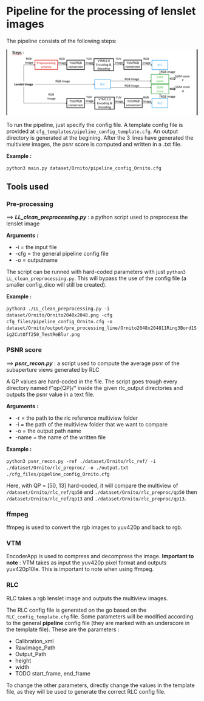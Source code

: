# Pipeline for the processing of lenslet images

The pipeline consists of the following steps:

![pipeline_schema](doc/pipeline_schema.png)

To run the pipeline, just specify the config file. A template config file is provided at ```cfg_templates/pipeline_config_template.cfg```.
An output directory is generated at the begining.
After the 3 lines have generated the multiview images, the psnr score is computed and written in a .txt file.

**Example :**

```python3 main.py dataset/Ornito/pipeline_config_Ornito.cfg```

## Tools used

### Pre-processing

$\implies$ ***LL_clean_preprocessing.py*** : a python script used to preprocess the lenslet image

**Arguments :**

- -i = the input file
- -cfg = the general pipeline config file
- -o = outputname

The script can be runned with hard-coded parameters with just ```python3 LL_clean_preprocessing.py```. This will bypass the use of the config file (a smaller config_dico will still be created).

**Example :**

```python3 ./LL_clean_preprocessing.py -i dataset/Ornito/Ornito2048x2048.png -cfg cfg_files/pipeline_config_Ornito.cfg -o dataset/Ornito/output/pre_processing_line/Ornito2048x204811Ring3Bord1Sig2CutOff250_TestReBlur.png```

### PSNR score

$\implies$ ***psnr_recon.py*** : a script used to compute the average psnr of the subaperture views generated by RLC

A QP values are hard-coded in the file. The script goes trough every directory named f"qp{QP}/" inside the given rlc_output directories and outputs the psnr value in a text file.

**Arguments :**

- -r = the path to the rlc reference multiview folder
- -i = the path of the multiview folder that we want to compare
- -o = the output path name
- -name = the name of the written file

**Example :**

```python3 psnr_recon.py -ref ./dataset/Ornito/rlc_ref/ -i ./dataset/Ornito/rlc_preproc/ -o ./output.txt ./cfg_files/pipeline_config_Ornito.cfg```

Here, with QP = [50, 13] hard-coded, it will compare the multiview of ```/dataset/Ornito/rlc_ref/qp50``` and ```./dataset/Ornito/rlc_preproc/qp50```
then ```/dataset/Ornito/rlc_ref/qp13``` and ```./dataset/Ornito/rlc_preproc/qp13```.

### ffmpeg

ffmpeg is used to convert the rgb images to yuv420p and back to rgb.

### VTM

EncoderApp is used to compress and decompress the image.
**Important to note** : VTM takes as input the yuv420p pixel format and outputs yuv420p10le. This is important to note when using ffmpeg.

### RLC

RLC takes a rgb lenslet image and outputs the multiview images.

The RLC config file is generated on the go based on the ```RLC_config_template.cfg``` file. Some parameters will be modified according to the general **pipeline** config file (they are marked with an underscore in the template file).
These are the parameters :

- Calibration_xml
- RawImage_Path
- Output_Path
- height
- width
- TODO start_frame, end_frame

To change the other parameters, directly change the values in the template file, as they will be used to generate the correct RLC config file. 

